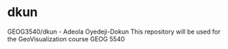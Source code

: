 # dkun
GEOG3540/dkun - Adeola Oyedeji-Dokun
This repository will be used for the GeoVisualization course GEOG 5540
